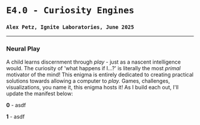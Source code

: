 # `E4.0 - Curiosity Engines`
### `Alex Petz, Ignite Laboratories, June 2025`

---

### Neural Play
A child learns discernment through _play_ - just as a nascent intelligence would.  The curiosity of 'what happens
if I...?' is literally the most _primal_ motivator of the mind!  This enigma is entirely dedicated to creating
practical solutions towards allowing a computer to _play._  Games, challenges, visualizations, you name it, this
enigma hosts it!  As I build each out, I'll update the manifest below:

**0** - asdf

**1** - asdf